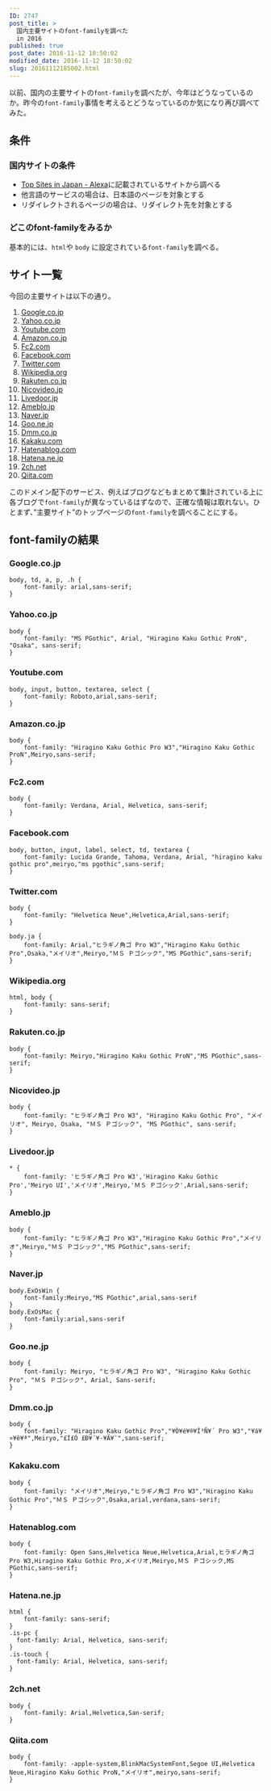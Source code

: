 ```yaml
---
ID: 2747
post_title: >
  国内主要サイトのfont-familyを調べた
  in 2016
published: true
post_date: 2016-11-12 18:50:02
modified_date: 2016-11-12 18:50:02
slug: 20161112185002.html
---
```

以前、国内の主要サイトの<code>font-family</code>を調べたが、今年はどうなっているのか。昨今の<code>font-family</code>事情を考えるとどうなっているのか気になり再び調べてみた。

<!--more-->

<h2>条件</h2>

<h3>国内サイトの条件</h3>

<ul>
<li><a href="http://www.alexa.com/topsites/countries/JP">Top Sites in Japan - Alexa</a>に記載されているサイトから調べる</li>
<li>他言語のサービスの場合は、日本語のページを対象とする</li>
<li>リダイレクトされるページの場合は、リダイレクト先を対象とする</li>
</ul>

<h3>どこのfont-familyをみるか</h3>

基本的には、<code>html</code>や <code>body</code> に設定されている<code>font-family</code>を調べる。

<h2>サイト一覧</h2>

今回の主要サイトは以下の通り。

<ol>
<li><a href="//Google.co.jp">Google.co.jp</a></li>
<li><a href="http://Yahoo.co.jp">Yahoo.co.jp</a></li>
<li><a href="//Youtube.com">Youtube.com</a></li>
<li><a href="//Amazon.co.jp">Amazon.co.jp</a></li>
<li><a href="http://Fc2.com">Fc2.com</a></li>
<li><a href="//Facebook.com">Facebook.com</a></li>
<li><a href="//Twitter.com">Twitter.com</a></li>
<li><a href="//Wikipedia.org">Wikipedia.org</a></li>
<li><a href="http://Rakuten.co.jp">Rakuten.co.jp</a></li>
<li><a href="http://Nicovideo.jp">Nicovideo.jp</a></li>
<li><a href="http://Livedoor.jp">Livedoor.jp</a></li>
<li><a href="http://Ameblo.jp">Ameblo.jp</a></li>
<li><a href="http://Naver.jp">Naver.jp</a></li>
<li><a href="http://Goo.ne.jp">Goo.ne.jp</a></li>
<li><a href="http://Dmm.co.jp">Dmm.co.jp</a></li>
<li><a href="http://Kakaku.com">Kakaku.com</a></li>
<li><a href="http://Hatenablog.com">Hatenablog.com</a></li>
<li><a href="//Hatena.ne.jp">Hatena.ne.jp</a></li>
<li><a href="http://2ch.net">2ch.net</a></li>
<li><a href="//Qiita.com">Qiita.com</a></li>
</ol>

このドメイン配下のサービス、例えばブログなどもまとめて集計されている上に各ブログで<code>font-family</code>が異なっているはずなので、正確な情報は取れない。ひとまず、”主要サイト”のトップページの<code>font-family</code>を調べることにする。

<h2>font-familyの結果</h2>

<h3>Google.co.jp</h3>

<pre><code class="language-css">body, td, a, p, .h {
    font-family: arial,sans-serif;
}
</code></pre>

<h3>Yahoo.co.jp</h3>

<pre><code class="language-css">body {
    font-family: "MS PGothic", Arial, "Hiragino Kaku Gothic ProN", "Osaka", sans-serif;
}
</code></pre>

<h3>Youtube.com</h3>

<pre><code class="language-css">body, input, button, textarea, select {
    font-family: Roboto,arial,sans-serif;
}
</code></pre>

<h3>Amazon.co.jp</h3>

<pre><code class="language-css">body {
    font-family: "Hiragino Kaku Gothic Pro W3","Hiragino Kaku Gothic ProN",Meiryo,sans-serif;
}
</code></pre>

<h3>Fc2.com</h3>

<pre><code class="language-css">body {
    font-family: Verdana, Arial, Helvetica, sans-serif;
}
</code></pre>

<h3>Facebook.com</h3>

<pre><code class="language-css">body, button, input, label, select, td, textarea {
    font-family: Lucida Grande, Tahoma, Verdana, Arial, "hiragino kaku gothic pro",meiryo,"ms pgothic",sans-serif;
}
</code></pre>

<h3>Twitter.com</h3>

<pre><code class="language-css">body {
    font-family: "Helvetica Neue",Helvetica,Arial,sans-serif;
}

body.ja {
    font-family: Arial,"ヒラギノ角ゴ Pro W3","Hiragino Kaku Gothic Pro",Osaka,"メイリオ",Meiryo,"ＭＳ Ｐゴシック","MS PGothic",sans-serif;
}
</code></pre>

<h3>Wikipedia.org</h3>

<pre><code class="language-css">html, body {
    font-family: sans-serif;
}
</code></pre>

<h3>Rakuten.co.jp</h3>

<pre><code class="language-css">body {
    font-family: Meiryo,"Hiragino Kaku Gothic ProN","MS PGothic",sans-serif;
}
</code></pre>

<h3>Nicovideo.jp</h3>

<pre><code class="language-css">body {
    font-family: "ヒラギノ角ゴ Pro W3", "Hiragino Kaku Gothic Pro", "メイリオ", Meiryo, Osaka, "ＭＳ Ｐゴシック", "MS PGothic", sans-serif;
}
</code></pre>

<h3>Livedoor.jp</h3>

<pre><code class="language-css">* {
    font-family: 'ヒラギノ角ゴ Pro W3','Hiragino Kaku Gothic Pro','Meiryo UI','メイリオ',Meiryo,'ＭＳ Ｐゴシック',Arial,sans-serif;
}
</code></pre>

<h3>Ameblo.jp</h3>

<pre><code class="language-css">body {
    font-family: "ヒラギノ角ゴ Pro W3","Hiragino Kaku Gothic Pro","メイリオ",Meiryo,"ＭＳ Ｐゴシック","MS PGothic",sans-serif;
}
</code></pre>

<h3>Naver.jp</h3>

<pre><code class="language-css">body.ExOsWin {
    font-family:Meiryo,"MS PGothic",arial,sans-serif
}
body.ExOsMac {
    font-family:arial,sans-serif
}
</code></pre>

<h3>Goo.ne.jp</h3>

<pre><code class="language-css">body {
    font-family: Meiryo, "ヒラギノ角ゴ Pro W3", "Hiragino Kaku Gothic Pro", "ＭＳ Ｐゴシック", Arial, Sans-serif;
}
</code></pre>

<h3>Dmm.co.jp</h3>

<pre><code class="language-css">body {
    font-family: "Hiragino Kaku Gothic Pro","¥Ò¥é¥®¥Î³Ñ¥´ Pro W3","¥á¥¤¥ê¥ª",Meiryo,"£Í£Ó £Ð¥´¥·¥Ã¥¯",sans-serif;
}
</code></pre>

<h3>Kakaku.com</h3>

<pre><code class="language-css">body {
    font-family: "メイリオ",Meiryo,"ヒラギノ角ゴ Pro W3","Hiragino Kaku Gothic Pro","ＭＳ Ｐゴシック",Osaka,arial,verdana,sans-serif;
}
</code></pre>

<h3>Hatenablog.com</h3>

<pre><code class="language-css">body {
    font-family: Open Sans,Helvetica Neue,Helvetica,Arial,ヒラギノ角ゴ Pro W3,Hiragino Kaku Gothic Pro,メイリオ,Meiryo,ＭＳ Ｐゴシック,MS PGothic,sans-serif;
}
</code></pre>

<h3>Hatena.ne.jp</h3>

<pre><code class="language-css">html {
    font-family: sans-serif;
}
.is-pc {
  font-family: Arial, Helvetica, sans-serif;
}
.is-touch {
  font-family: Arial, Helvetica, sans-serif;
}
</code></pre>

<h3>2ch.net</h3>

<pre><code class="language-css">body {
    font-family: Arial,Helvetica,San-serif;
}
</code></pre>

<h3>Qiita.com</h3>

<pre><code class="language-css">body {
    font-family: -apple-system,BlinkMacSystemFont,Segoe UI,Helvetica Neue,Hiragino Kaku Gothic ProN,"メイリオ",meiryo,sans-serif;
}
</code></pre>